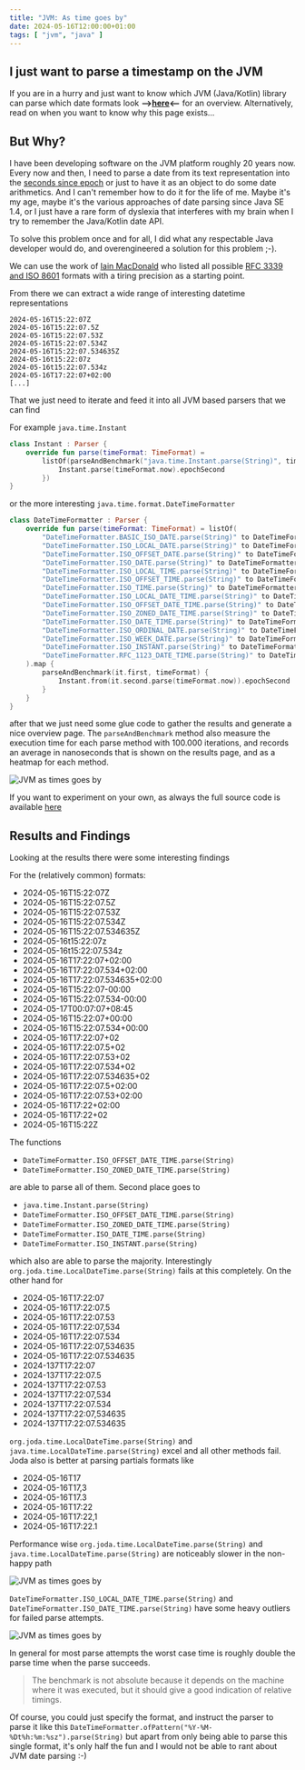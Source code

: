 ```yaml
---
title: "JVM: As time goes by"
date: 2024-05-16T12:00:00+01:00
tags: [ "jvm", "java" ]
---
```


## I just want to parse a timestamp on the JVM

If you are in a hurry and just want to know which JVM (Java/Kotlin) library can parse which date formats look **-->[here](https://htmlpreview.github.io/?https://github.com/pellepelster/kitchen-sink/blob/master/jvm-time-parsing/report.html)<--** for an overview. Alternatively, read on when you want to know why this page exists...

## But Why?

I have been developing software on the JVM platform roughly 20 years now. Every now and then, I need to parse a date from its text representation into the [seconds since epoch](https://www.epochconverter.com/) or just to have it as an object to do some date arithmetics.
And I can't remember how to do it for the life of me. Maybe it's my age, maybe it's the various approaches of date parsing since Java SE 1.4, or I just have a rare form of dyslexia that interferes with my brain when I try to remember the Java/Kotlin date API.

To solve this problem once and for all, I did what any respectable Java developer would do, and overengineered a solution for this problem ;-).

We can use the work of [Iain MacDonald](https://github.com/IJMacD?tab=repositories&q=rfc&type=&language=&sort=) who listed all possible [RFC 3339 and ISO 8601](https://ijmacd.github.io/rfc3339-iso8601/) formats with a tiring precision as a starting point.

From there we can extract a wide range of interesting datetime representations

```shell
2024-05-16T15:22:07Z
2024-05-16T15:22:07.5Z
2024-05-16T15:22:07.53Z
2024-05-16T15:22:07.534Z
2024-05-16T15:22:07.534635Z
2024-05-16t15:22:07z
2024-05-16t15:22:07.534z
2024-05-16T17:22:07+02:00
[...]
```

That we just need to iterate and feed it into all JVM based parsers that we can find

For example `java.time.Instant`

```kotlin
class Instant : Parser {
    override fun parse(timeFormat: TimeFormat) =
        listOf(parseAndBenchmark("java.time.Instant.parse(String)", timeFormat) {
            Instant.parse(timeFormat.now).epochSecond
        })
}
```

or the more interesting `java.time.format.DateTimeFormatter`

```kotlin
class DateTimeFormatter : Parser {
    override fun parse(timeFormat: TimeFormat) = listOf(
        "DateTimeFormatter.BASIC_ISO_DATE.parse(String)" to DateTimeFormatter.BASIC_ISO_DATE,
        "DateTimeFormatter.ISO_LOCAL_DATE.parse(String)" to DateTimeFormatter.ISO_LOCAL_DATE,
        "DateTimeFormatter.ISO_OFFSET_DATE.parse(String)" to DateTimeFormatter.ISO_OFFSET_DATE,
        "DateTimeFormatter.ISO_DATE.parse(String)" to DateTimeFormatter.ISO_DATE,
        "DateTimeFormatter.ISO_LOCAL_TIME.parse(String)" to DateTimeFormatter.ISO_LOCAL_TIME,
        "DateTimeFormatter.ISO_OFFSET_TIME.parse(String)" to DateTimeFormatter.ISO_OFFSET_TIME,
        "DateTimeFormatter.ISO_TIME.parse(String)" to DateTimeFormatter.ISO_TIME,
        "DateTimeFormatter.ISO_LOCAL_DATE_TIME.parse(String)" to DateTimeFormatter.ISO_LOCAL_DATE_TIME,
        "DateTimeFormatter.ISO_OFFSET_DATE_TIME.parse(String)" to DateTimeFormatter.ISO_OFFSET_DATE_TIME,
        "DateTimeFormatter.ISO_ZONED_DATE_TIME.parse(String)" to DateTimeFormatter.ISO_ZONED_DATE_TIME,
        "DateTimeFormatter.ISO_DATE_TIME.parse(String)" to DateTimeFormatter.ISO_DATE_TIME,
        "DateTimeFormatter.ISO_ORDINAL_DATE.parse(String)" to DateTimeFormatter.ISO_ORDINAL_DATE,
        "DateTimeFormatter.ISO_WEEK_DATE.parse(String)" to DateTimeFormatter.ISO_WEEK_DATE,
        "DateTimeFormatter.ISO_INSTANT.parse(String)" to DateTimeFormatter.ISO_INSTANT,
        "DateTimeFormatter.RFC_1123_DATE_TIME.parse(String)" to DateTimeFormatter.RFC_1123_DATE_TIME,
    ).map {
        parseAndBenchmark(it.first, timeFormat) {
            Instant.from(it.second.parse(timeFormat.now)).epochSecond
        }
    }
}
```

after that we just need some glue code to gather the results and generate a nice overview page. The `parseAndBenchmark` method also measure the execution time for each parse method with 100.000 iterations, and records an average in nanoseconds that is shown on the results page, and as a heatmap for each method. 

![JVM as times goes by](/img/jvm_as_time_goes_by1.png)

If you want to experiment on your own, as always the full source code is available [here](https://github.com/pellepelster/kitchen-sink/tree/master/jvm-time-parsing)

## Results and Findings

Looking at the results there were some interesting findings

For the (relatively common) formats:

* 2024-05-16T15:22:07Z
* 2024-05-16T15:22:07.5Z
* 2024-05-16T15:22:07.53Z
* 2024-05-16T15:22:07.534Z
* 2024-05-16T15:22:07.534635Z
* 2024-05-16t15:22:07z
* 2024-05-16t15:22:07.534z
* 2024-05-16T17:22:07+02:00
* 2024-05-16T17:22:07.534+02:00
* 2024-05-16T17:22:07.534635+02:00
* 2024-05-16T15:22:07-00:00
* 2024-05-16T15:22:07.534-00:00
* 2024-05-17T00:07:07+08:45
* 2024-05-16T15:22:07+00:00
* 2024-05-16T15:22:07.534+00:00
* 2024-05-16T17:22:07+02
* 2024-05-16T17:22:07.5+02
* 2024-05-16T17:22:07.53+02
* 2024-05-16T17:22:07.534+02
* 2024-05-16T17:22:07.534635+02
* 2024-05-16T17:22:07.5+02:00
* 2024-05-16T17:22:07.53+02:00
* 2024-05-16T17:22+02:00
* 2024-05-16T17:22+02
* 2024-05-16T15:22Z

The functions

* `DateTimeFormatter.ISO_OFFSET_DATE_TIME.parse(String)`
* `DateTimeFormatter.ISO_ZONED_DATE_TIME.parse(String)`

are able to parse all of them. Second place goes to

* `java.time.Instant.parse(String)`
* `DateTimeFormatter.ISO_OFFSET_DATE_TIME.parse(String)`
* `DateTimeFormatter.ISO_ZONED_DATE_TIME.parse(String)`
* `DateTimeFormatter.ISO_DATE_TIME.parse(String)`
* `DateTimeFormatter.ISO_INSTANT.parse(String)`

which also are able to parse the majority. Interestingly `org.joda.time.LocalDateTime.parse(String)` fails at this completely. On the other hand for 

* 2024-05-16T17:22:07
* 2024-05-16T17:22:07.5
* 2024-05-16T17:22:07.53
* 2024-05-16T17:22:07,534
* 2024-05-16T17:22:07.534
* 2024-05-16T17:22:07,534635
* 2024-05-16T17:22:07.534635
* 2024-137T17:22:07
* 2024-137T17:22:07.5
* 2024-137T17:22:07.53
* 2024-137T17:22:07,534
* 2024-137T17:22:07.534
* 2024-137T17:22:07,534635
* 2024-137T17:22:07.534635

`org.joda.time.LocalDateTime.parse(String)` and `java.time.LocalDateTime.parse(String)` excel and all other methods fail. Joda also is better at parsing partials formats like

* 2024-05-16T17
* 2024-05-16T17,3
* 2024-05-16T17.3
* 2024-05-16T17:22
* 2024-05-16T17:22,1 
* 2024-05-16T17:22.1

Performance wise `org.joda.time.LocalDateTime.parse(String)` and `java.time.LocalDateTime.parse(String)` are noticeably slower in the non-happy path

![JVM as times goes by](/img/jvm_as_time_goes_by2.png)

`DateTimeFormatter.ISO_LOCAL_DATE_TIME.parse(String)` and `DateTimeFormatter.ISO_DATE_TIME.parse(String)` have some heavy outliers for failed parse attempts.

![JVM as times goes by](/img/jvm_as_time_goes_by3.png)

In general for most parse attempts the worst case time is roughly double the parse time when the parse succeeds. 

> The benchmark is not absolute because it depends on the machine where it was executed, but it should give a good indication of relative timings.

Of course, you could just specify the format, and instruct the parser to parse it like this `DateTimeFormatter.ofPattern("%Y-%M-%Dt%h:%m:%sz").parse(String)` but apart from only being able to parse this single format, it's only half the fun and I would not be able to rant about JVM date parsing :-)  